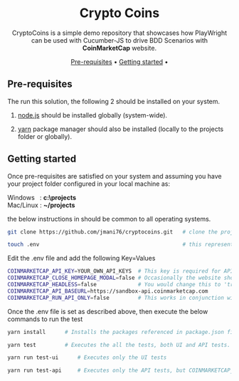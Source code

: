 <!-- markdownlint-configure-file {
  "MD013": {
    "code_blocks": false,
    "tables": false
  },
  "MD033": false,
  "MD041": false
} -->

<div style="width:500px; margin: 0 auto; text-align: center;">

# Crypto Coins

CryptoCoins is a simple demo repository that showcases how PlayWright can be used with Cucumber-JS 
to drive BDD Scenarios with **CoinMarketCap** website.

[Pre-requisites](#pre-requisites) •
[Getting started](#getting-started) •

</div>

## Pre-requisites

The run this solution, the following 2 should be installed on your system.
1. [node.js](https://nodejs.org/en) should be installed globally (system-wide).

2. [yarn](https://classic.yarnpkg.com/lang/en/docs/install/) package manager should also be installed (locally to the projects folder or globally).

## Getting started

Once pre-requisites are satisfied on your system and assuming you have your project folder 
configured in your local machine as:

Windows&nbsp;&nbsp;&nbsp;: **c:\projects**<br>
Mac/Linux : **~/projects**

the below instructions in should be common to all operating systems.

```sh
git clone https://github.com/jmani76/cryptocoins.git   # clone the project into your projects folder          

touch .env                                             # this represents a file which holds various environment values
```

Edit the .env file and add the following Key=Values

```sh
COINMARKETCAP_API_KEY=YOUR_OWN_API_KEYS  # This key is required for API test.
COINMARKETCAP_CLOSE_HOMEPAGE_MODAL=false # Occasionally the website shows modal dialogs on homepage
COINMARKETCAP_HEADLESS=false             # You would change this to 'true' when executing in CI/CD pipeline
COINMARKETCAP_API_BASEURL=https://sandbox-api.coinmarketcap.com
COINMARKETCAP_RUN_API_ONLY=false         # This works in conjunction with the test-api command in package.json
```

Once the .env file is set as described above, then execute the below commands to run the test

```sh
yarn install      # Installs the packages referenced in package.json file into your project

yarn test         # Executes the all the tests, both UI and API tests. 

yarn run test-ui      # Executes only the UI tests

yarn run test-api     # Executes only the API tests, but COINMARKETCAP_RUN_API_ONLY in .env should be changed to 'true'

```
